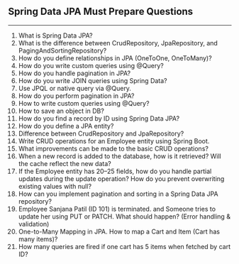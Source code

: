 ## Spring Data JPA Must Prepare Questions

---

1. What is Spring Data JPA?
2. What is the difference between CrudRepository, JpaRepository, and PagingAndSortingRepository?
3. How do you define relationships in JPA (OneToOne, OneToMany)?
4. How do you write custom queries using @Query?
5. How do you handle pagination in JPA?
6. How do you write JOIN queries using Spring Data?
7. Use JPQL or native query via @Query.
8. How do you perform pagination in JPA?
9. How to write custom queries using @Query?
10. How to save an object in DB?
11. How do you find a record by ID using Spring Data JPA?
12. How do you define a JPA entity?
13. Difference between CrudRepository and JpaRepository?
14. Write CRUD operations for an Employee entity using Spring Boot.
15. What improvements can be made to the basic CRUD operations?
16. When a new record is added to the database, how is it retrieved? Will the cache reflect the new data?
17. If the Employee entity has 20–25 fields, how do you handle partial updates during the update operation? How do you prevent overwriting existing values with null?
18. How can you implement pagination and sorting in a Spring Data JPA repository?
19. Employee Sanjana Patil (ID 101) is terminated. and Someone tries to update her using PUT or PATCH. What should happen? (Error handling & validation)
20. One-to-Many Mapping in JPA. How to map a Cart and Item (Cart has many items)?
21. How many queries are fired if one cart has 5 items when fetched by cart ID?
